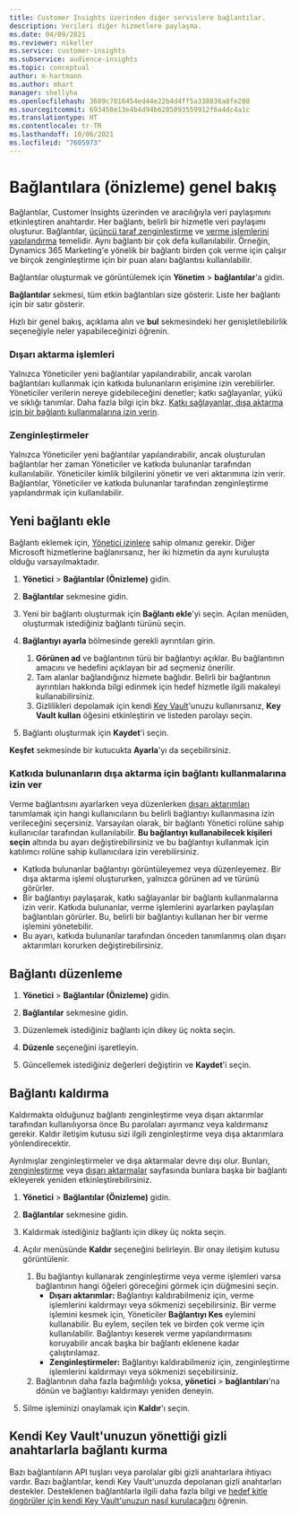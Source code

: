 ```yaml
---
title: Customer Insights üzerinden diğer servislere bağlantılar.
description: Verileri diğer hizmetlere paylaşma.
ms.date: 04/09/2021
ms.reviewer: nikeller
ms.service: customer-insights
ms.subservice: audience-insights
ms.topic: conceptual
author: m-hartmann
ms.author: mhart
manager: shellyha
ms.openlocfilehash: 3689c7016454ed44e22b4d4ff5a338836a8fe288
ms.sourcegitcommit: 693458e13e4b4d94b6205093559912f6a4dc4a1c
ms.translationtype: HT
ms.contentlocale: tr-TR
ms.lasthandoff: 10/06/2021
ms.locfileid: "7605973"
---
```

# <a name="connections-preview-overview"></a>Bağlantılara (önizleme) genel bakış

Bağlantılar, Customer Insights üzerinden ve aracılığıyla veri paylaşımını etkinleştiren anahtardır. Her bağlantı, belirli bir hizmetle veri paylaşımı oluşturur. Bağlantılar, [üçüncü taraf zenginleştirme](enrichment-hub.md) ve [verme işlemlerini yapılandırma](export-destinations.md) temelidir. Aynı bağlantı bir çok defa kullanılabilir. Örneğin, Dynamics 365 Marketing'e yönelik bir bağlantı birden çok verme için çalışır ve birçok zenginleştirme için bir puan alanı bağlantısı kullanılabilir.

Bağlantılar oluşturmak ve görüntülemek için **Yönetim** > **bağlantılar**'a gidin.

**Bağlantılar** sekmesi, tüm etkin bağlantıları size gösterir. Liste her bağlantı için bir satır gösterir. 

Hızlı bir genel bakış, açıklama alın ve **bul** sekmesindeki her genişletilebilirlik seçeneğiyle neler yapabileceğinizi öğrenin.

### <a name="exports"></a>Dışarı aktarma işlemleri

Yalnızca Yöneticiler yeni bağlantılar yapılandırabilir, ancak varolan bağlantıları kullanmak için katkıda bulunanların erişimine izin verebilirler. Yöneticiler verilerin nereye gidebileceğini denetler; katkı sağlayanlar, yükü ve sıklığı tanımlar. Daha fazla bilgi için bkz. [Katkı sağlayanlar, dışa aktarma için bir bağlantı kullanmalarına izin verin](#allow-contributors-to-use-a-connection-for-exports).

### <a name="enrichments"></a>Zenginleştirmeler

Yalnızca Yöneticiler yeni bağlantılar yapılandırabilir, ancak oluşturulan bağlantılar her zaman Yöneticiler ve katkıda bulunanlar tarafından kullanılabilir. Yöneticiler kimlik bilgilerini yönetir ve veri aktarımına izin verir. Bağlantılar, Yöneticiler ve katkıda bulunanlar tarafından zenginleştirme yapılandırmak için kullanılabilir.

## <a name="add-a-new-connection"></a>Yeni bağlantı ekle

Bağlantı eklemek için, [Yönetici izinlere](permissions.md) sahip olmanız gerekir. Diğer Microsoft hizmetlerine bağlanırsanız, her iki hizmetin da aynı kuruluşta olduğu varsayılmaktadır.

1. **Yönetici** > **Bağlantılar (Önizleme)** gidin.

1. **Bağlantılar** sekmesine gidin.

1. Yeni bir bağlantı oluşturmak için **Bağlantı ekle**'yi seçin. Açılan menüden, oluşturmak istediğiniz bağlantı türünü seçin.

1. **Bağlantıyı ayarla** bölmesinde gerekli ayrıntıları girin. 
   1. **Görünen ad** ve bağlantının türü bir bağlantıyı açıklar. Bu bağlantının amacını ve hedefini açıklayan bir ad seçmeniz önerilir.
   1. Tam alanlar bağlandığınız hizmete bağlıdır. Belirli bir bağlantının ayrıntıları hakkında bilgi edinmek için hedef hizmetle ilgili makaleyi kullanabilirsiniz.
   1. Gizlilikleri depolamak için kendi [Key Vault](use-azure-key-vault.md)'unuzu kullanırsanız, **Key Vault kullan** öğesini etkinleştirin ve listeden parolayı seçin.

1. Bağlantı oluşturmak için **Kaydet**'i seçin.

**Keşfet** sekmesinde bir kutucukta **Ayarla**'yı da seçebilirsiniz.

### <a name="allow-contributors-to-use-a-connection-for-exports"></a>Katkıda bulunanların dışa aktarma için bağlantı kullanmalarına izin ver

Verme bağlantısını ayarlarken veya düzenlerken [dışarı aktarımları](export-destinations.md) tanımlamak için hangi kullanıcıların bu belirli bağlantıyı kullanmasına izin verileceğini seçersiniz. Varsayılan olarak, bir bağlantı Yönetici rolüne sahip kullanıcılar tarafından kullanılabilir. **Bu bağlantıyı kullanabilecek kişileri seçin** altında bu ayarı değiştirebilirsiniz ve bu bağlantıyı kullanmak için katılımcı rolüne sahip kullanıcılara izin verebilirsiniz.

- Katkıda bulunanlar bağlantıyı görüntüleyemez veya düzenleyemez. Bir dışa aktarma işlemi oluştururken, yalnızca görünen ad ve türünü görürler.
- Bir bağlantıyı paylaşarak, katkı sağlayanlar bir bağlantı kullanmalarına izin verir. Katkıda bulunanlar, verme işlemlerini ayarlarken paylaşılan bağlantıları görürler. Bu, belirli bir bağlantıyı kullanan her bir verme işlemini yönetebilir.
- Bu ayarı, katkıda bulunanlar tarafından önceden tanımlanmış olan dışarı aktarımları korurken değiştirebilirsiniz.

## <a name="edit-a-connection"></a>Bağlantı düzenleme

1. **Yönetici** > **Bağlantılar (Önizleme)** gidin.

1. **Bağlantılar** sekmesine gidin.

1. Düzenlemek istediğiniz bağlantı için dikey üç nokta seçin.

1. **Düzenle** seçeneğini işaretleyin.

1. Güncellemek istediğiniz değerleri değiştirin ve **Kaydet**'i seçin.

## <a name="remove-a-connection"></a>Bağlantı kaldırma

Kaldırmakta olduğunuz bağlantı zenginleştirme veya dışarı aktarımlar tarafından kullanılıyorsa önce Bu parolaları ayırmanız veya kaldırmanız gerekir. Kaldır iletişim kutusu sizi ilgili zenginleştirme veya dışa aktarımlara yönlendirecektir. 

Ayrılmışlar zenginleştirmeler ve dışa aktarmalar devre dışı olur. Bunları, [zenginleştirme](enrichment-hub.md) veya [dışarı aktarmalar](export-destinations.md) sayfasında bunlara başka bir bağlantı ekleyerek yeniden etkinleştirebilirsiniz.

1. **Yönetici** > **Bağlantılar (Önizleme)** gidin.

1. **Bağlantılar** sekmesine gidin.

1. Kaldırmak istediğiniz bağlantı için dikey üç nokta seçin.

1. Açılır menüsünde **Kaldır** seçeneğini belirleyin. Bir onay iletişim kutusu görüntülenir.

   1. Bu bağlantıyı kullanarak zenginleştirme veya verme işlemleri varsa bağlantının hangi öğeleri göreceğini görmek için düğmesini seçin.
      - **Dışarı aktarımlar:** Bağlantıyı kaldırabilmeniz için, verme işlemlerini kaldırmayı veya sökmenizi seçebilirsiniz. Bir verme işlemini kesmek için, Yöneticiler **Bağlantıyı Kes** eylemini kullanabilir. Bu eylem, seçilen tek ve birden çok verme için kullanılabilir. Bağlantıyı keserek verme yapılandırmasını koruyabilir ancak başka bir bağlantı eklenene kadar çalıştırılamaz.
      - **Zenginleştirmeler:** Bağlantıyı kaldırabilmeniz için, zenginleştirme işlemlerini kaldırmayı veya sökmenizi seçebilirsiniz. 
   1. Bağlantının daha fazla bağımlılığı yoksa, **yönetici** > **bağlantıları**'na dönün ve bağlantıyı kaldırmayı yeniden deneyin.

1. Silme işleminizi onaylamak için **Kaldır**'ı seçin.

## <a name="set-up-connections-with-secrets-managed-by-your-own-key-vault"></a>Kendi Key Vault'unuzun yönettiği gizli anahtarlarla bağlantı kurma

Bazı bağlantıların API tuşları veya parolalar gibi gizli anahtarlara ihtiyacı vardır. Bazı bağlantılar, kendi Key Vault'unuzda depolanan gizli anahtarları destekler. Desteklenen bağlantılarla ilgili daha fazla bilgi ve [hedef kitle öngörüler için kendi Key Vault'unuzun nasıl kurulacağını](use-azure-key-vault.md) öğrenin.
